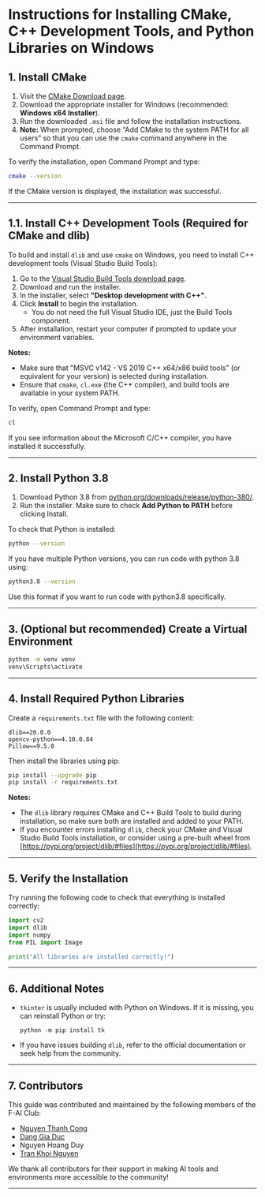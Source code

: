# Instructions for Installing CMake, C++ Development Tools, and Python Libraries on Windows

## 1. Install CMake

1. Visit the [CMake Download page](https://cmake.org/download/).
2. Download the appropriate installer for Windows (recommended: **Windows x64 Installer**).
3. Run the downloaded `.msi` file and follow the installation instructions.
4. **Note:** When prompted, choose “Add CMake to the system PATH for all users” so that you can use the `cmake` command anywhere in the Command Prompt.

To verify the installation, open Command Prompt and type:
```sh
cmake --version
```
If the CMake version is displayed, the installation was successful.

---

## 1.1. Install C++ Development Tools (Required for CMake and dlib)

To build and install `dlib` and use `cmake` on Windows, you need to install C++ development tools (Visual Studio Build Tools):

1. Go to the [Visual Studio Build Tools download page](https://visualstudio.microsoft.com/visual-cpp-build-tools/).
2. Download and run the installer.
3. In the installer, select **"Desktop development with C++"**.
4. Click **Install** to begin the installation.  
   - You do not need the full Visual Studio IDE, just the Build Tools component.
5. After installation, restart your computer if prompted to update your environment variables.

**Notes:**
- Make sure that "MSVC v142 - VS 2019 C++ x64/x86 build tools" (or equivalent for your version) is selected during installation.
- Ensure that `cmake`, `cl.exe` (the C++ compiler), and build tools are available in your system PATH.

To verify, open Command Prompt and type:
```sh
cl
```
If you see information about the Microsoft C/C++ compiler, you have installed it successfully.

---

## 2. Install Python 3.8

1. Download Python 3.8 from [python.org/downloads/release/python-380/](https://www.python.org/downloads/release/python-380/).
2. Run the installer. Make sure to check **Add Python to PATH** before clicking Install.

To check that Python is installed:
```sh
python --version
```
If you have multiple Python versions, you can run code with python 3.8 using:
```sh
python3.8 --version
```
Use this format if you want to run code with python3.8 specifically.

---

## 3. (Optional but recommended) Create a Virtual Environment

```sh
python -m venv venv
venv\Scripts\activate
```

---

## 4. Install Required Python Libraries

Create a `requirements.txt` file with the following content:
```
dlib==20.0.0
opencv-python==4.10.0.84
Pillow==9.5.0
```

Then install the libraries using pip:
```sh
pip install --upgrade pip
pip install -r requirements.txt
```

**Notes:**  
- The `dlib` library requires CMake and C++ Build Tools to build during installation, so make sure both are installed and added to your PATH.
- If you encounter errors installing `dlib`, check your CMake and Visual Studio Build Tools installation, or consider using a pre-built wheel from [https://pypi.org/project/dlib/#files](https://pypi.org/project/dlib/#files).

---

## 5. Verify the Installation

Try running the following code to check that everything is installed correctly:
```python
import cv2
import dlib
import numpy
from PIL import Image

print("All libraries are installed correctly!")
```

---

## 6. Additional Notes

- `tkinter` is usually included with Python on Windows. If it is missing, you can reinstall Python or try:
  ```
  python -m pip install tk
  ```
- If you have issues building `dlib`, refer to the official documentation or seek help from the community.

---

## 7. Contributors
This guide was contributed and maintained by the following members of the F-AI Club:
- [Nguyen Thanh Cong](github.com/VNthcong520712)
- [Dang Gia Duc](https://github.com/ducgym05)
- Nguyen Hoang Duy
- [Tran Khoi Nguyen](https://github.com/KNguyenTran)

We thank all contributors for their support in making AI tools and environments more accessible to the community!

---
